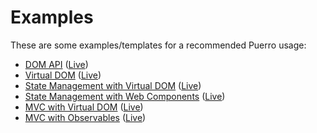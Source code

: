 # Examples

These are some examples/templates for a recommended Puerro usage:

- [DOM API](dom)                                         ([Live](https://robin-fhnw.github.io/IP5-Puerro/examples/dom/))
- [Virtual DOM](vdom)                                    ([Live](https://robin-fhnw.github.io/IP5-Puerro/examples/vdom/))
- [State Management with Virtual DOM](vdom-state)        ([Live](https://robin-fhnw.github.io/IP5-Puerro/examples/vdom-state/))
- [State Management with Web Components](web-components) ([Live](https://robin-fhnw.github.io/IP5-Puerro/examples/web-components/))
- [MVC with Virtual DOM](mvc-vdom)                       ([Live](https://robin-fhnw.github.io/IP5-Puerro/examples/mvc-vdom/))
- [MVC with Observables](mvc)                            ([Live](https://robin-fhnw.github.io/IP5-Puerro/examples/mvc/))